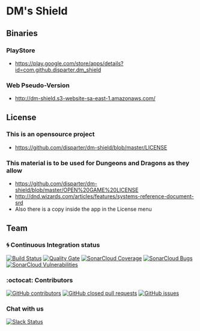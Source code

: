 # DM's Shield

## Binaries

### PlayStore

- https://play.google.com/store/apps/details?id=com.github.disparter.dm_shield

### Web Pseudo-Version

- http://dm-shield.s3-website-sa-east-1.amazonaws.com/

## License

### This is an opensource project 
- https://github.com/disparter/dm-shield/blob/master/LICENSE

### This material is to be used for Dungeons and Dragons as they allow
- https://github.com/disparter/dm-shield/blob/master/OPEN%20GAME%20LICENSE
- http://dnd.wizards.com/articles/features/systems-reference-document-srd
- Also there is a copy inside the app in the License menu

## Team

### :cyclone: Continuous Integration status
[![Build Status](https://travis-ci.org/disparter/dm-shield.svg?branch=master)](https://travis-ci.org/disparter/dm-shield)
[![Quality Gate](https://sonarcloud.io/api/project_badges/measure?project=dmshield&metric=alert_status)](https://sonarcloud.io/dashboard/index/dmshield)
[![SonarCloud Coverage](https://sonarcloud.io/api/project_badges/measure?project=dmshield&metric=coverage)](https://sonarcloud.io/component_measures/metric/coverage/list?id=dmshield)
[![SonarCloud Bugs](https://sonarcloud.io/api/project_badges/measure?project=dmshield&metric=bugs)](https://sonarcloud.io/component_measures/metric/reliability_rating/list?id=dmshield)
[![SonarCloud Vulnerabilities](https://sonarcloud.io/api/project_badges/measure?project=dmshield&metric=vulnerabilities)](https://sonarcloud.io/component_measures/metric/security_rating/list?id=dmshield)

### :octocat: Contributors

[![GitHub contributors](https://img.shields.io/github/contributors/disparter/dm-shield.svg)](https://github.com/disparter/dm-shield/graphs/contributors)
[![GitHub closed pull requests](https://img.shields.io/github/issues-pr/disparter/dm-shield.svg)](https://github.com/disparter/dm-shield/pulls)
[![GitHub issues](https://img.shields.io/github/issues/disparter/dm-shield.svg)](https://github.com/disparter/dm-shield/issues)

### Chat with us
[![Slack Status](https://slackin-spmjccuffh.now.sh/badge.svg)](https://slackin-spmjccuffh.now.sh/)
